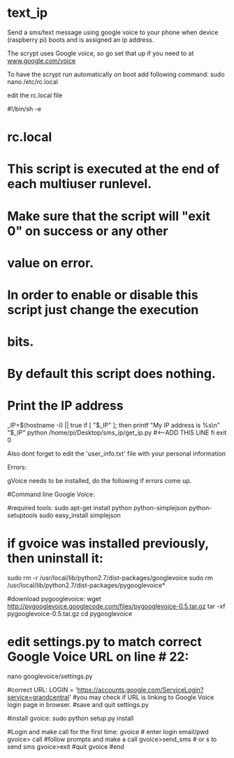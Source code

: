 text_ip
======

Send a sms/text message using google voice to your phone when device (raspberry pi) boots and is assigned an ip address.

The scrypt uses Google voice, so go set that up if you need to at www.google.com/voice

To have the scrypt run automatically on boot add following command:
	sudo nano /etc/rc.local
	
edit the rc.local file

\#!/bin/sh -e
#
# rc.local
#
# This script is executed at the end of each multiuser runlevel.
# Make sure that the script will "exit 0" on success or any other
# value on error.
#
# In order to enable or disable this script just change the execution
# bits.
#
# By default this script does nothing.

# Print the IP address
_IP=$(hostname -I) || true
if [ "$_IP" ]; then
  printf "My IP address is %s\n" "$_IP"
  python /home/pi/Desktop/sms_ip/get_ip.py 	#<--ADD THIS LINE
fi
exit 0



Also dont forget to edit the 'user_info.txt' file with your personal information


Errors:

gVoice needs to be installed, do the following if errors come up.

#Command line Google Voice:

#required tools:
sudo apt-get install python python-simplejson python-setuptools
sudo easy_install simplejson

# if gvoice was installed previously, then uninstall it:
sudo rm -r /usr/local/lib/python2.7/dist-packages/googlevoice
sudo rm /usr/local/lib/python2.7/dist-packages/pygooglevoice*

#download pygooglevoice:
wget http://pygooglevoice.googlecode.com/files/pygooglevoice-0.5.tar.gz
tar -xf pygooglevoice-0.5.tar.gz
cd pygooglevoice

# edit settings.py to match correct Google Voice URL on line # 22:
nano googlevoice/settings.py

#correct URL:
LOGIN = 'https://accounts.google.com/ServiceLogin?service=grandcentral'
#you may check if URL is linking to Google Voice login page in browser.
#save and quit settings.py

#install gvoice:
sudo python setup.py install

#Login and make call for the first time:
gvoice # enter login email/pwd
  gvoice> call #follow prompts and make a call
  gvoice>send_sms # or s to send sms
  gvoice>exit #quit gvoice
#end